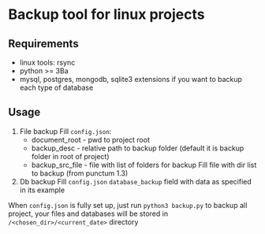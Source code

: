 # Backup tool for linux projects

## Requirements
+ linux tools: rsync
+ python >= 3Ba
+ mysql, postgres, mongodb, sqlite3 extensions if you want to backup each type of database
  
## Usage

1. File backup
    Fill ```config.json```:
      + document_root - pwd to project root
      + backup_desc - relative path to backup folder (default it is backup folder in root of project)
      + backup_src_file - file with list of folders for backup
    Fill file with dir list to backup (from punctum 1.3)
2. Db backup
   Fill ```config.json``` ```database_backup``` field with data as specified in its example

When ```config.json``` is fully set up, just run ```python3 backup.py``` to backup all project,
your files and databases will be stored in ```/<chosen_dir>/<current_date>``` directory